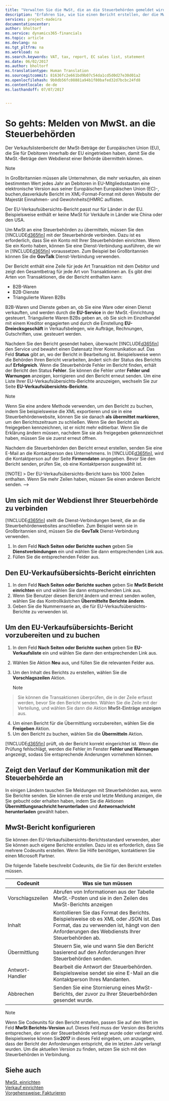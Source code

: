```yaml
---
title: "Verwalten Sie die MwSt, die an die Steuerbehörden gemeldet wird| Microsoft Docs"
description: "Erfahren Sie, wie Sie einen Bericht erstellen, der die MwSt aus Verkäufen in einer Zeilenliste in einer Periode darstellt, und übermitteln Sie den Bericht auf einer Steuerbehörde."
services: project-madeira
documentationcenter: 
author: bholtorf
ms.service: dynamics365-financials
ms.topic: article
ms.devlang: na
ms.tgt_pltfrm: na
ms.workload: na
ms.search.keywords: VAT, tax, report, EC sales list, statement
ms.date: 06/02/2017
ms.author: bholtorf
ms.translationtype: Human Translation
ms.sourcegitcommit: 81636fc2e661bd9b07c54da1cd5d0d27e30d01a2
ms.openlocfilehash: 9b0db56fc08881a94b1f80bafed32d7bcbc24fd8
ms.contentlocale: de-de
ms.lasthandoff: 07/07/2017


---
```


# <a name="how-to-report-vat-to-tax-authorities"></a>So gehts: Melden von MwSt. an die Steuerbehörden
Der Verkaufslistenbericht der MwSt-Beträge der Europäischen Union (EU), die Sie für Debitoren innerhalb der EU eingetrieben haben, damit Sie die MwSt.-Beträge dem Webdienst einer Behörde übermitteln können.

> [!NOTE]  
>   In Großbritannien müssen alle Unternehmen, die mehr verkaufen, als einen bestimmten Wert jedes Jahr an Debitoren in EU-Mitgliedsstaaten eine elektronische Version aus seiner Europäischen Europäischen Union (EC)-, buchen,dasverkäufe Bericht im XML-Format-Format mit deren Website der Majestät Einnahmen- und Gewohnheits()HMRC auflisten.

Der EU-Verkaufsübersichts-Bericht passt nur für Länder in der EU. Beispielsweise enthält er keine MwSt für Verkäufe in Länder wie China oder den USA.

Um MwSt an eine Steuerbehörden zu übermitteln, müssen Sie den [!INCLUDE[d365fin](includes/d365fin_md.md)] mit der Steuerbehörde verbinden. Dazu ist es erforderlich, dass Sie ein Konto mit Ihrer Steuerbehörden einrichten. Wenn Sie ein Konto haben, können Sie eine Dienst-Verbindung ausführen, die wir in [!INCLUDE[d365fin](includes/d365fin_md.md)] voraussetzen. Zum Beispiel bei Großbritannien können Sie die **GovTalk** Dienst-Verbindung verwenden.

Der Bericht enthält eine Zeile für jede Art Transaktion mit dem Debitor und zeigt den Gesamtbetrag für jede Art von Transaktionen an. Es gibt drei Arten von Transaktionen, die der Bericht enthalten kann:  
  
* B2B-Waren  
* B2B-Dienste  
* Triangulierte Waren B2Bs  
  
B2B-Waren und Dienste geben an, ob Sie eine Ware oder einen Dienst verkauften, und werden durch die **EU-Service** in der MwSt.-Einrichtung gesteuert. Triangulierte Waren B2Bs geben an, ob Sie sich im Einzelhandel mit einem Kreditor engagierten und durch die Einstellung **EU-Dreiecksgeschäft** in Verkaufsbelegen, wie Aufträge, Rechnungen, Gutschriften, usw. gesteuert werden.  
  
Nachdem Sie den Bericht gesendet haben, überwacht [!INCLUDE[d365fin](includes/d365fin_md.md)] den Service und bewahrt einen Datensatz Ihrer Kommunikation auf. Das Feld **Status** gibt an, wo der Bericht in Bearbeitung ist. Beispielsweise wenn die Behörden Ihren Bericht verarbeiten, ändert sich der Status des Berichts auf **Erfolgreich**. Wenn die Steuerbehörde Fehler im Bericht finden, erhält der Bericht den Status **Fehler**. Sie können die Fehler unter **Fehler und Warnungen** anzeigen, korrigieren und den Bericht erneut senden. Um eine Liste Ihrer EU-Verkaufsübersichts-Berichte anzuzeigen, wechseln Sie zur Seite **EU-Verkaufsübersichts-Berichte**.  
  
> [!NOTE]  
>   Wenn Sie eine andere Methode verwenden, um den Bericht zu buchen, indem Sie beispielsweise die XML exportieren und sie in eine Steuerbehördenwebsite, können Sie sie danach **als übermittet markieren**, um den Berichtszeitraum zu schließen. Wenn Sie den Bericht als freigegeben kennzeichnen, ist er nicht mehr editierbar. Wenn Sie die Erklärung ändern müssen, nachdem Sie sie als freigegeben gekennzeichnet haben, müssen Sie sie zuerst erneut öffnen. 
  
Nachdem die Steuerbehörden den Bericht erneut erstellen, senden Sie eine E-Mail an die Kontaktperson des Unternehmens. In [!INCLUDE[d365fin](includes/d365fin_md.md)], wird die Kontaktperson auf der Seite **Firmendaten** angegeben. Bevor Sie den Bericht senden, prüfen Sie, ob eine Kontaktperson ausgewählt ist.

<!--> [!NOTE]  
>   Der EU-Verkaufsübersichts-Bericht kann bis 1000 Zeilen enthalten. Wenn Sie mehr Zeilen haben, müssen Sie einen anderen Bericht senden. -->

## <a name="to-connect-to-your-tax-authoritys-web-service"></a>Um sich mit der Webdienst Ihrer Steuerbehörde zu verbinden
[!INCLUDE[d365fin](includes/d365fin_md.md)] stellt die Dienst-Verbindungen bereit, die an die Steuerbehördenwebsites anschließen. Zum Beispiel wenn sie in Großbritannien sind, müssen Sie die **GovTalk** Dienst-Verbindung verwenden.  

1. In dem Feld **Nach Seiten oder Berichte suchen** geben Sie **Dienstverbindungen** ein und wählen Sie dann entsprechenden Link aus. <!-- remember to get the updated text for this-->  
2. Füllen Sie die entsprechenden Felder aus.  

## <a name="to-set-up-the-ec-sales-list-report"></a>Den EU-Verkaufsübersichts-Bericht einrichten
1. In dem Feld **Nach Seiten oder Berichte suchen** geben Sie **MwSt Bericht einrichten** ein und wählen Sie dann entsprechenden Link aus.  
2. Wenn Sie Benutzer diesen Bericht ändern und erneut senden wollen, wählen Sie das Kontrollkästchen **Übermittelte Berichte ändern**.  
3. Geben Sie die Nummernserie an, die für EU-Verkaufsübersichts-Berichte zu verwenden ist.  

## <a name="to-prepare-and-submit-the-ec-sales-list-report"></a>Um den EU-Verkaufsübersichts-Bericht vorzubereiten und zu buchen
1. In dem Feld **Nach Seiten oder Berichte suchen** geben Sie **EU-Verkaufsliste** ein und wählen Sie dann den entsprechenden Link aus.  
2. Wählen Sie Aktion **Neu** aus, und füllen Sie die relevanten Felder aus.  
3. Um den Inhalt des Berichts zu erstellen, wählen Sie die **Vorschlagszeilen** Aktion.  

    > [!NOTE]  
>   Sie können die Transaktionen überprüfen, die in der Zeile erfasst werden, bevor Sie den Bericht senden. Wählen Sie die Zeile mit der Verteilung, und wählen Sie dann die Aktion **MwSt-Einträge anzeigen** aus.  
4. Um einen Bericht für die Übermittlung vorzubereiten, wählen Sie die **Freigeben** Aktion.  
5. Um den Bericht zu buchen, wählen Sie die **Übermitteln** Aktion.  
  
[!INCLUDE[d365fin](includes/d365fin_md.md)] prüft, ob der Bericht korrekt eingerichtet ist. Wenn die Prüfung fehlschlägt, werden die Fehler im Fenster **Fehler und Warnungen**  angezeigt, sodass Sie entsprechende Änderungen vornehmen können.

## <a name="viewing-communications-with-your-tax-authority"></a>Zeigt den Verlauf der Kommunikation mit der Steuerbehörde an
In einigen Ländern tauschen Sie Meldungen mit Steuerbehörden aus, wenn Sie Berichte senden. Sie können die erste und letzte Meldung anzeigen, die Sie gebucht oder erhalten haben, indem Sie die Aktionen **Übermittlungsnachricht herunterladen** und **Antwornachricht herunterladen** gewählt haben.  

## <a name="configuring-your-own-vat-reports"></a>MwSt-Bericht konfigurieren
Sie können den EU-Verkaufsübersichts-Berichtsstandard verwenden, aber Sie können auch eigene Berichte erstellen. Dazu ist es erforderlich, dass Sie mehrere Codeunits erstellen. Wenn Sie Hilfe benötigen, kontaktieren Sie einen Microsoft Partner.  
    
Die folgende Tabelle beschreibt Codeunits, die Sie für den Bericht erstellen müssen.

| Codeunit | Was sie tun müssen |
|----|-----|
|Vorschlagszeilen| Abrufen von Informationen aus der Tabelle MwSt.-Posten und sie in den Zeilen des MwSt-Berichts anzeigen|
|Inhalt | Kontollieren Sie das Format des Berichts. Beispielsweise ob es XML oder JSON ist. Das Format, das zu verwenden ist, hängt von den Anforderungen des Webdiensts Ihrer Steuerbehörden ab. |
|Übermittlung | Steuern Sie, wie und wann Sie den Bericht basierend auf den Anforderungen Ihrer Steuerbehörden senden. |
|Antwort-Handler | Bearbeit die Antwort der Steuerbehörden. Beispielsweise sendet sie eine E-Mail an die Kontaktperson Ihres Mandanten. |
|Abbrechen | Senden Sie eine Stornierung eines MwSt-Berichts, der zuvor zu Ihrer Steuerbehörden gesendet wurde. |

> [!NOTE]  
>   Wenn Sie Codeunits für den Bericht erstellen, passen Sie auf den Wert im Feld **MwSt Berichts-Version** auf. Dieses Feld muss der Version des Berichts entsprechen, der von der Steuerbehörde verlangt wurde oder verlangt wird. Beispielsweise können Sie**2017** in dieses Feld eingeben, um anzugeben, dass der Bericht der Anforderungen entspricht, die im letzten Jahr verlangt wurden. Um die aktuellen Version zu finden, setzen Sie sich mit den Steuerbehörden in Verbindung.  

## <a name="see-also"></a>Siehe auch
[MwSt. einrichten](finance-setup-vat.md)  
[Verkauf einrichten](sales-setup-sales.md)  
[Vorgehensweise: Fakturieren](sales-setup-sales.md)  


